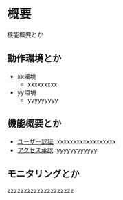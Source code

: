 # 概要
機能概要とか

## 動作環境とか
- xx環境
  - xxxxxxxxx
- yy環境
  - yyyyyyyyy

## 機能概要とか
- [ユーザー認証](authentication/index.md) :xxxxxxxxxxxxxxxxxx
- [アクセス承認](authorization/index.md) :yyyyyyyyyyyy

## モニタリングとか
zzzzzzzzzzzzzzzzzzzz
